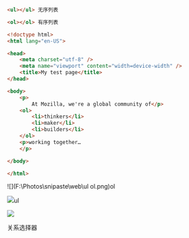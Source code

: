 ```html
<ul></ul> 无序列表

<ol></ol> 有序列表
```

```html
<!doctype html>
<html lang="en-US">

<head>
    <meta charset="utf-8" />
    <meta name="viewport" content="width=device-width" />
    <title>My test page</title>
</head>

<body>
    <p>
        At Mozilla, we're a global community of</p>
    <ol>
        <li>thinkers</li>
        <li>maker</li>
        <li>builders</li>
    </ol>
    <p>working together…
    </p>

</body>

</html>
```

![](F:\Photos\snipaste\web\ul ol.png)ol

![](F:\Photos\snipaste\web\ul.png)ul

![](F:\Photos\snipaste\web\解析组成文件的顺序.png)

关系选择器
